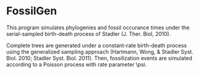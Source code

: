 FossilGen
=========

This program simulates phylogenies and fossil occurance times under the 
serial-sampled birth-death process of Stadler (J. Ther. Biol, 2010).

Complete trees are generated under a constant-rate birth-death process using the 
generalized sampling approach (Hartmann, Wong, & Stadler Syst. Biol. 2010; Stadler Syst. Biol. 2011).
Then, fossilization events are simulated according to a Poisson process with rate parameter \psi. 
